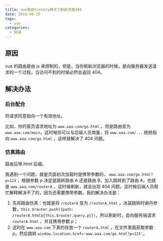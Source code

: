 ```yaml
---
title: vue路由history模式下刷新页面404
date: 2018-08-15
tags:
  - vue
categories:
  - 前端
---
```


## 原因

vue 的路由是由 js 来控制的，但是，当你刷新浏览器的时候，是向服务器发送请求的一个过程，当访问不到的时候必然会返回 404。

<!-- more -->

## 解决办法

### 后台配合

将请求同意指向一个有效地址。

比如，你的首页请求地址为 `www.aaa.com/go.html` ，但是路由变为`www.aaa.com/main`，这时候你可以与后端人员商量，将 `www.aaa.com/...` 统统指向 `www.aaa.com/go.html` ，这样就解决了 404 问题。

### 仿真路由

路由后带.html 后缀。

我遇到一个问题，就是页面初次加载时是携带参数的， `www.aaa.com/go.html?p=123` ，根据参数 p 决定是跳转路由 A 还是路由 B，加入跳转到了路由 A，也就是 `www.aaa.com/routerA` ，这时候刷新，就会出现 404 问题，这时候后端人员帮忙解释解决不了的，因为还需要携带参数。我的解决办法是：

1. 先将路由仿真：也就是将 `/routerA` 变为 `/routerA.html` ，冰袋跳转时谢丹参数，`this.$router.push({path: /routerA.html${this.$router.query.p}})`，所以刷新时，会向服务端请求 `routerA.html` ，并且携带参数 p；
2. 这时在 `www.aaa.com` 下真的存放一个 `routerA.html` ，在文件里面获取参数 p，然后跳转 `window.location.href='www.aaa.com/go.html?p=123'`。


